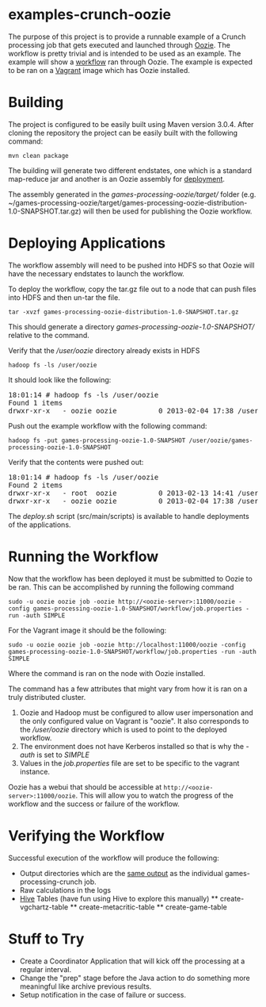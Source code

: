 examples-crunch-oozie
===============

The purpose of this project is to provide a runnable example of a Crunch processing job that gets executed and launched through [Oozie](http://archive.cloudera.com/cdh4/cdh/4/oozie/index.html).
The workflow is pretty trivial and is intended to be used as an example.  The example will show a [workflow](http://archive.cloudera.com/cdh4/cdh/4/oozie/WorkflowFunctionalSpec.html) ran through Oozie.
The example is expected to be ran on a [Vagrant](http://www.vagrantup.com/) image which has Oozie installed.

Building
========

The project is configured to be easily built using Maven version 3.0.4.  After cloning the repository the project can be easily built
with the following command:

`mvn clean package`

The building will generate two different endstates, one which is a standard map-reduce jar and another is an Oozie assembly for
[deployment](http://archive.cloudera.com/cdh4/cdh/4/oozie/WorkflowFunctionalSpec.html#a7_Workflow_Application_Deployment).

The assembly generated in the *games-processing-oozie/target/* folder (e.g. ~/games-processing-oozie/target/games-processing-oozie-distribution-1.0-SNAPSHOT.tar.gz) will then be used
for publishing the Oozie workflow.

Deploying Applications
==================

The workflow assembly will need to be pushed into HDFS so that Oozie will have the necessary endstates to launch the workflow.

To deploy the workflow, copy the tar.gz file out to a node that can push files into HDFS and then un-tar the file.

`tar -xvzf games-processing-oozie-distribution-1.0-SNAPSHOT.tar.gz`

This should generate a directory *games-processing-oozie-1.0-SNAPSHOT/* relative to the command.

Verify that the */user/oozie* directory already exists in HDFS

`hadoop fs -ls /user/oozie`

It should look like the following:

<pre>
18:01:14 # hadoop fs -ls /user/oozie
Found 1 items
drwxr-xr-x   - oozie oozie          0 2013-02-04 17:38 /user/oozie/share
</pre>

Push out the example workflow with the following command:

`hadoop fs -put games-processing-oozie-1.0-SNAPSHOT /user/oozie/games-processing-oozie-1.0-SNAPSHOT`

Verify that the contents were pushed out:

<pre>
18:01:14 # hadoop fs -ls /user/oozie
Found 2 items
drwxr-xr-x   - root  oozie          0 2013-02-13 14:41 /user/oozie/games-processing-oozie-1.0-SNAPSHOT
drwxr-xr-x   - oozie oozie          0 2013-02-04 17:38 /user/oozie/share
</pre>

The *deploy.sh* script (src/main/scripts) is available to handle deployments of the applications.


Running the Workflow
====================

Now that the workflow has been deployed it must be submitted to Oozie to be ran.  This can be accomplished by running the following command

`sudo -u oozie oozie job -oozie http://<oozie-server>:11000/oozie -config games-processing-oozie-1.0-SNAPSHOT/workflow/job.properties -run -auth SIMPLE`

For the Vagrant image it should be the following:

`sudo -u oozie oozie job -oozie http://localhost:11000/oozie -config games-processing-oozie-1.0-SNAPSHOT/workflow/job.properties -run -auth SIMPLE`

Where the command is ran on the node with Oozie installed.

The command has a few attributes that might vary from how it is ran on a truly distributed cluster.

1. Oozie and Hadoop must be configured to allow user impersonation and the only configured value on Vagrant is "oozie".  It also corresponds to the */user/oozie* directory
which is used to point to the deployed workflow.
1. The environment does not have Kerberos installed so that is why the *-auth* is set to *SIMPLE*
1. Values in the *job.properties* file are set to be specific to the vagrant instance.

Oozie has a webui that should be accessible at `http://<oozie-server>:11000/oozie`.  This will allow you to watch the progress of the workflow and the success or failure of the workflow.


Verifying the Workflow
====================

Successful execution of the workflow will produce the following:

* Output directories which are the [same output](https://github.com/mkwhitacre/devcon_2013_higher_order/tree/master/games-processing-crunch#running) as the individual games-processing-crunch job.
* Raw calculations in the logs
* [Hive](http://hive.apache.org/) Tables (have fun using Hive to explore this manually)
** create-vgchartz-table
** create-metacritic-table
** create-game-table

Stuff to Try
====================

* Create a Coordinator Application that will kick off the processing at a regular interval.
* Change the "prep" stage before the Java action to do something more meaningful like archive previous results.
* Setup notification in the case of failure or success.
